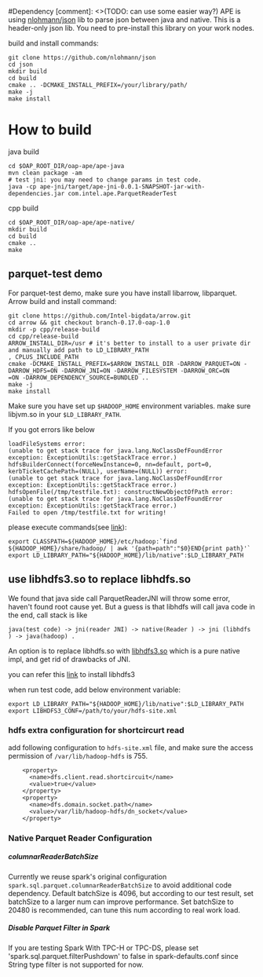 #Dependency
[comment]: <>(TODO: can use some easier way?)
APE is using [nlohmann/json](https://github.com/nlohmann/json) lib to parse json between java and native. This is a
 header-only json lib. You need to pre-install this library on your work nodes.
 
 build and install commands:
 ```
git clone https://github.com/nlohmann/json
cd json
mkdir build
cd build
cmake .. -DCMAKE_INSTALL_PREFIX=/your/library/path/
make -j
make install
```


# How to build

java build
```
cd $OAP_ROOT_DIR/oap-ape/ape-java
mvn clean package -am
# test jni: you may need to change params in test code.
java -cp ape-jni/target/ape-jni-0.0.1-SNAPSHOT-jar-with-dependencies.jar com.intel.ape.ParquetReaderTest
```

cpp build
```
cd $OAP_ROOT_DIR/oap-ape/ape-native/
mkdir build
cd build
cmake ..
make
```
## parquet-test demo
For parquet-test demo, make sure you have install libarrow, libparquet. Arrow build and install command:
```
git clone https://github.com/Intel-bigdata/arrow.git
cd arrow && git checkout branch-0.17.0-oap-1.0
mkdir -p cpp/release-build
cd cpp/release-build
ARROW_INSTALL_DIR=/usr # it's better to install to a user private dir and manually add path to LD_LIBRARY_PATH
, CPLUS_INCLUDE_PATH
cmake -DCMAKE_INSTALL_PREFIX=$ARROW_INSTALL_DIR -DARROW_PARQUET=ON -DARROW_HDFS=ON -DARROW_JNI=ON -DARROW_FILESYSTEM -DARROW_ORC=ON
=ON -DARROW_DEPENDENCY_SOURCE=BUNDLED ..
make -j 
make install
```

Make sure you have set up `$HADOOP_HOME` environment
 variables. make sure libjvm.so in your `$LD_LIBRARY_PATH`.  
 
 If you got errors like below
 ```
loadFileSystems error:
(unable to get stack trace for java.lang.NoClassDefFoundError exception: ExceptionUtils::getStackTrace error.)
hdfsBuilderConnect(forceNewInstance=0, nn=default, port=0, kerbTicketCachePath=(NULL), userName=(NULL)) error:
(unable to get stack trace for java.lang.NoClassDefFoundError exception: ExceptionUtils::getStackTrace error.)
hdfsOpenFile(/tmp/testfile.txt): constructNewObjectOfPath error:
(unable to get stack trace for java.lang.NoClassDefFoundError exception: ExceptionUtils::getStackTrace error.)
Failed to open /tmp/testfile.txt for writing!
```
please execute commands(see [link](https://stackoverflow.com/questions/21064140/hadoop-c-hdfs-test-running-exception)):
```
export CLASSPATH=${HADOOP_HOME}/etc/hadoop:`find ${HADOOP_HOME}/share/hadoop/ | awk '{path=path":"$0}END{print path}'`
export LD_LIBRARY_PATH="${HADOOP_HOME}/lib/native":$LD_LIBRARY_PATH
```
## use libhdfs3.so to replace libhdfs.so
We found that java side call ParquetReaderJNI will throw some error, haven't found root cause yet. But a guess is that libhdfs will call java code in the end, call stack is like 
 ``` 
 java(test code) -> jni(reader JNI) -> native(Reader ) -> jni (libhdfs ) -> java(hadoop) .
``` 

An option is to replace libhdfs.so with [libhdfs3.so](https://github.com/erikmuttersbach/libhdfs3) which is a pure native impl, and get rid of drawbacks of JNI.
 
you can refer this [link](https://github.com/Intel-bigdata/OAP/blob/master/oap-data-source/arrow/README.md#use-libhdfs3-library-for-better-performanceoptional) to install libhdfs3

when run test code, add below environment variable:
```
export LD_LIBRARY_PATH="${HADOOP_HOME}/lib/native":$LD_LIBRARY_PATH
export LIBHDFS3_CONF=/path/to/your/hdfs-site.xml
```

### hdfs extra configuration for shortcircurt read
add following configuration to `hdfs-site.xml` file, and make sure the access permission of `/var/lib/hadoop-hdfs` is 755.
```
    <property>
      <name>dfs.client.read.shortcircuit</name>
      <value>true</value>
    </property>
    <property>
      <name>dfs.domain.socket.path</name>
      <value>/var/lib/hadoop-hdfs/dn_socket</value>
    </property>
```

### Native Parquet Reader Configuration
##### columnarReaderBatchSize
Currently we reuse spark's original configuration ```spark.sql.parquet.columnarReaderBatchSize``` to avoid additional code dependency.
Default batchSize is 4096, but according to our test result, set batchSize to a larger num can improve performance.
Set batchSize to 20480 is recommended, can tune this num according to real work load.

##### Disable Parquet Filter in Spark
If you are testing Spark With TPC-H or TPC-DS, please set 'spark.sql.parquet.filterPushdown' to false in spark-defaults.conf since String type filter is not supported for now. 
